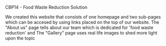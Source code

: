 CBP14 - Food Waste Reduction Solution

We created this website that consists of one homepage and two sub-pages which can be accesed by
using links placed on the top of our website.
The "About us" page tells about our team which is dedicated for 'food waste reduction'
and The "Gallery" page uses real life images to shed more light upon the topic



